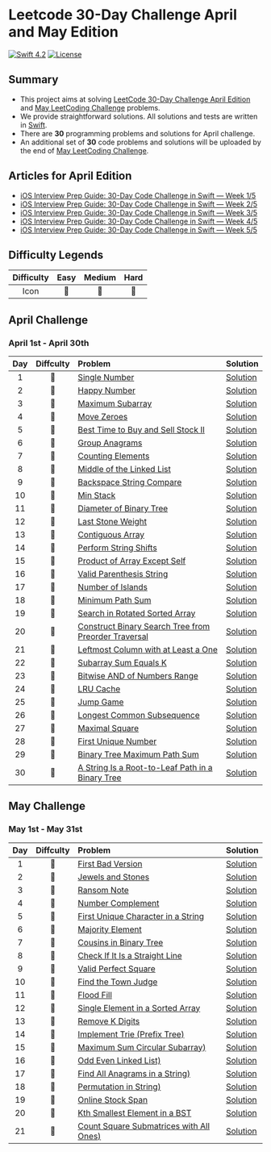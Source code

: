 # Leetcode 30-Day Challenge April and May Edition

[![Swift 4.2](https://img.shields.io/badge/Swift-5.0-orange.svg?style=flat)](https://developer.apple.com/swift/)  [![License](https://img.shields.io/github/license/mashape/apistatus.svg)](https://github.com/twho/LeetCode-Swift/blob/master/LICENSE)

## Summary
- This project aims at solving [LeetCode 30-Day Challenge April Edition](https://leetcode.com/explore/featured/card/30-day-leetcoding-challenge/) and [May LeetCoding Challenge](https://leetcode.com/explore/featured/card/may-leetcoding-challenge/)  problems. 
- We provide straightforward solutions. All solutions and tests are written in [Swift](https://developer.apple.com/swift/).
- There are **30** programming problems and solutions for April challenge. 
- An  additional set of **30** code problems and solutions will be uploaded by the end of [May LeetCoding Challenge](https://leetcode.com/explore/featured/card/may-leetcoding-challenge/).

## Articles for April Edition
- [iOS Interview Prep Guide: 30-Day Code Challenge in Swift — Week 1/5](https://medium.com/@twho/ios-interview-prep-guide-30-day-code-challenge-in-swift-week-1-5-7198c6a1477a)
- [iOS Interview Prep Guide: 30-Day Code Challenge in Swift — Week 2/5](https://medium.com/@twho/ios-interview-prep-guide-30-day-code-challenge-in-swift-week-2-5-f8d14df99179)
- [iOS Interview Prep Guide: 30-Day Code Challenge in Swift — Week 3/5](https://medium.com/@twho/ios-interview-prep-guide-30-day-code-challenge-in-swift-week-3-5-463f9bb8c4f5)
- [iOS Interview Prep Guide: 30-Day Code Challenge in Swift — Week 4/5](https://medium.com/@twho/ios-interview-prep-guide-30-day-code-challenge-in-swift-week-4-5-647f6050e869)
- [iOS Interview Prep Guide: 30-Day Code Challenge in Swift — Week 5/5](https://medium.com/swlh/ios-interview-prep-guide-30-day-code-challenge-in-swift-week-5-5-d093e2cd4217)

## Difficulty Legends
| Difficulty | Easy | Medium | Hard |
|:--: | :--: | :--: |  :--: |
| Icon | 📗 | 📙 | 📕 |

## April Challenge
### April 1st - April 30th
| Day | Diffculty | Problem | Solution |
|:--:| :--: | :-- | -- |
| 1 |📗|[Single Number](https://leetcode.com/problems/single-number/) | [Solution](https://github.com/twho/leetcode-30-day-challenge-swift/blob/master/LeetCodeChallenge/LeetCodeChallenge/AprilWeek1/AprilSolDay1.swift)|
| 2 |📗| [Happy Number](https://leetcode.com/problems/happy-number/) | [Solution](https://github.com/twho/leetcode-30-day-challenge-swift/blob/master/LeetCodeChallenge/LeetCodeChallenge/AprilWeek1/AprilSolDay2.swift)|
| 3 |📗| [Maximum Subarray](https://leetcode.com/problems/maximum-subarray/) | [Solution](https://github.com/twho/leetcode-30-day-challenge-swift/blob/master/LeetCodeChallenge/LeetCodeChallenge/AprilWeek1/AprilSolDay3.swift)|
| 4 |📗| [Move Zeroes](https://leetcode.com/problems/move-zeroes/) | [Solution](https://github.com/twho/leetcode-30-day-challenge-swift/blob/master/LeetCodeChallenge/LeetCodeChallenge/AprilWeek1/AprilSolDay4.swift)|
| 5 |📗| [Best Time to Buy and Sell Stock II](https://leetcode.com/problems/best-time-to-buy-and-sell-stock-ii/) | [Solution](https://github.com/twho/leetcode-30-day-challenge-swift/blob/master/LeetCodeChallenge/LeetCodeChallenge/AprilWeek1/AprilSolDay5.swift)|
| 6 |📙| [Group Anagrams](https://leetcode.com/problems/group-anagrams/) | [Solution](https://github.com/twho/leetcode-30-day-challenge-swift/blob/master/LeetCodeChallenge/LeetCodeChallenge/AprilWeek1/AprilSolDay6.swift)|
| 7 |📗| [Counting Elements](https://leetcode.com/explore/featured/card/30-day-leetcoding-challenge/528/AprilWeek-1/3289/) | [Solution](https://github.com/twho/leetcode-30-day-challenge-swift/blob/master/LeetCodeChallenge/LeetCodeChallenge/AprilWeek1/AprilSolDay7.swift)|
| 8 |📗| [Middle of the Linked List](https://leetcode.com/problems/middle-of-the-linked-list/) | [Solution](https://github.com/twho/leetcode-30-day-challenge-swift/blob/master/LeetCodeChallenge/LeetCodeChallenge/AprilWeek2/AprilSolDay8.swift)|
| 9 |📗| [Backspace String Compare](https://leetcode.com/problems/backspace-string-compare/) | [Solution](https://github.com/twho/leetcode-30-day-challenge-swift/blob/master/LeetCodeChallenge/LeetCodeChallenge/AprilWeek2/AprilSolDay9.swift)|
| 10 |📗| [Min Stack](https://leetcode.com/problems/min-stack/) | [Solution](https://github.com/twho/leetcode-30-day-challenge-swift/blob/master/LeetCodeChallenge/LeetCodeChallenge/AprilWeek2/AprilSolDay10.swift)|
| 11 |📗| [Diameter of Binary Tree](https://leetcode.com/problems/diameter-of-binary-tree/) | [Solution](https://github.com/twho/leetcode-30-day-challenge-swift/blob/master/LeetCodeChallenge/LeetCodeChallenge/AprilWeek2/AprilSolDay11.swift)|
| 12 |📗| [Last Stone Weight](https://leetcode.com/problems/last-stone-weight/) | [Solution](https://github.com/twho/leetcode-30-day-challenge-swift/blob/master/LeetCodeChallenge/LeetCodeChallenge/AprilWeek2/AprilSolDay12.swift)|
| 13 |📙| [Contiguous Array](https://leetcode.com/problems/contiguous-array/) | [Solution](https://github.com/twho/leetcode-30-day-challenge-swift/blob/master/LeetCodeChallenge/LeetCodeChallenge/AprilWeek2/AprilSolDay13.swift)|
| 14 |📗| [Perform String Shifts](https://leetcode.com/explore/featured/card/30-day-leetcoding-challenge/529/AprilWeek-2/3299/) | [Solution](https://github.com/twho/leetcode-30-day-challenge-swift/blob/master/LeetCodeChallenge/LeetCodeChallenge/AprilWeek2/AprilSolDay14.swift)|
| 15 |📙| [Product of Array Except Self](https://leetcode.com/problems/product-of-array-except-self/) | [Solution](https://github.com/twho/leetcode-30-day-challenge-swift/blob/master/LeetCodeChallenge/LeetCodeChallenge/AprilWeek3/AprilSolDay15.swift)|
| 16 |📙| [Valid Parenthesis String](https://leetcode.com/problems/valid-parenthesis-string/) | [Solution](https://github.com/twho/leetcode-30-day-challenge-swift/blob/master/LeetCodeChallenge/LeetCodeChallenge/AprilWeek3/AprilSolDay16.swift)|
| 17 |📙| [Number of Islands](https://leetcode.com/problems/number-of-islands/) | [Solution](https://github.com/twho/leetcode-30-day-challenge-swift/blob/master/LeetCodeChallenge/LeetCodeChallenge/AprilWeek3/AprilSolDay17.swift)|
| 18 |📙| [Minimum Path Sum](https://leetcode.com/problems/minimum-path-sum/) | [Solution](https://github.com/twho/leetcode-30-day-challenge-swift/blob/master/LeetCodeChallenge/LeetCodeChallenge/AprilWeek3/AprilSolDay18.swift)|
| 19 |📙| [Search in Rotated Sorted Array](https://leetcode.com/problems/search-in-rotated-sorted-array/) | [Solution](https://github.com/twho/leetcode-30-day-challenge-swift/blob/master/LeetCodeChallenge/LeetCodeChallenge/AprilWeek3/AprilSolDay19.swift)|
| 20 |📙| [Construct Binary Search Tree from Preorder Traversal](https://leetcode.com/problems/construct-binary-search-tree-from-preorder-traversal/) | [Solution](https://github.com/twho/leetcode-30-day-challenge-swift/blob/master/LeetCodeChallenge/LeetCodeChallenge/AprilWeek3/AprilSolDay20.swift)|
| 21 |📙| [Leftmost Column with at Least a One](https://leetcode.com/explore/featured/card/30-day-leetcoding-challenge/530/AprilWeek-3/3306/) | [Solution](https://github.com/twho/leetcode-30-day-challenge-swift/blob/master/LeetCodeChallenge/LeetCodeChallenge/AprilWeek3/AprilSolDay21.swift)|
| 22 |📙| [Subarray Sum Equals K](https://leetcode.com/problems/subarray-sum-equals-k/) | [Solution](https://github.com/twho/leetcode-30-day-challenge-swift/blob/master/LeetCodeChallenge/LeetCodeChallenge/AprilWeek4/AprilSolDay22.swift)|
| 23 |📙| [Bitwise AND of Numbers Range](https://leetcode.com/problems/bitwise-and-of-numbers-range/) | [Solution](https://github.com/twho/leetcode-30-day-challenge-swift/blob/master/LeetCodeChallenge/LeetCodeChallenge/AprilWeek4/AprilSolDay23.swift)|
| 24 |📙| [LRU Cache](https://leetcode.com/problems/lru-cache/) | [Solution](https://github.com/twho/leetcode-30-day-challenge-swift/blob/master/LeetCodeChallenge/LeetCodeChallenge/AprilWeek4/AprilSolDay24.swift)|
| 25 |📙| [Jump Game](https://leetcode.com/problems/jump-game/) | [Solution](https://github.com/twho/leetcode-30-day-challenge-swift/blob/master/LeetCodeChallenge/LeetCodeChallenge/AprilWeek4/AprilSolDay25.swift)|
| 26 |📙| [Longest Common Subsequence](https://leetcode.com/problems/longest-common-subsequence/) | [Solution](https://github.com/twho/leetcode-30-day-challenge-swift/blob/master/LeetCodeChallenge/LeetCodeChallenge/AprilWeek4/AprilSolDay26.swift)|
| 27 |📙| [Maximal Square](https://leetcode.com/problems/maximal-square/) | [Solution](https://github.com/twho/leetcode-30-day-challenge-swift/blob/master/LeetCodeChallenge/LeetCodeChallenge/AprilWeek4/AprilSolDay27.swift)|
| 28 |📙| [First Unique Number](https://leetcode.com/explore/featured/card/30-day-leetcoding-challenge/531/week-4/3313/) | [Solution](https://github.com/twho/leetcode-30-day-challenge-swift/blob/master/LeetCodeChallenge/LeetCodeChallenge/AprilWeek4/AprilSolDay28.swift)|
| 29 |📕| [Binary Tree Maximum Path Sum](https://leetcode.com/problems/binary-tree-maximum-path-sum/) | [Solution](https://github.com/twho/leetcode-30-day-challenge-swift/blob/master/LeetCodeChallenge/LeetCodeChallenge/AprilWeek5/AprilSolDay29.swift)|
| 30 |📙| [A String Is a Root-to-Leaf Path in a Binary Tree](https://thefellowprogrammer.blogspot.com/2020/04/check-if-string-is-valid-sequence-from.html) | [Solution](https://github.com/twho/leetcode-30-day-challenge-swift/blob/master/LeetCodeChallenge/LeetCodeChallenge/AprilWeek5/AprilSolDay30.swift)|

## May Challenge
### May 1st - May 31st
| Day | Diffculty | Problem | Solution |
|:--:| :--: | :-- | -- |
| 1 |📗|[First Bad Version](https://leetcode.com/problems/first-bad-version/) | [Solution](https://github.com/twho/leetcode-30-day-challenge-swift/blob/master/LeetCodeChallenge/LeetCodeChallenge/MayWeek1/MaySolDay1.swift)|
| 2 |📗|[Jewels and Stones](https://leetcode.com/problems/jewels-and-stones/) | [Solution](https://github.com/twho/leetcode-30-day-challenge-swift/blob/master/LeetCodeChallenge/LeetCodeChallenge/MayWeek1/MaySolDay2.swift)|
| 3 |📗|[Ransom Note](https://leetcode.com/problems/ransom-note/) | [Solution](https://github.com/twho/leetcode-30-day-challenge-swift/blob/master/LeetCodeChallenge/LeetCodeChallenge/MayWeek1/MaySolDay4.swift)|
| 4 |📗|[Number Complement](https://leetcode.com/problems/number-complement/) | [Solution](https://github.com/twho/leetcode-30-day-challenge-swift/blob/master/LeetCodeChallenge/LeetCodeChallenge/MayWeek1/MaySolDay4.swift)|
| 5 |📗|[First Unique Character in a String](https://leetcode.com/problems/first-unique-character-in-a-string/) | [Solution](https://github.com/twho/leetcode-30-day-challenge-swift/blob/master/LeetCodeChallenge/LeetCodeChallenge/MayWeek1/MaySolDay5.swift)|
| 6 |📗|[Majority Element](https://leetcode.com/problems/majority-element/) | [Solution](https://github.com/twho/leetcode-30-day-challenge-swift/blob/master/LeetCodeChallenge/LeetCodeChallenge/MayWeek1/MaySolDay6.swift)|
| 7 |📗|[Cousins in Binary Tree](https://leetcode.com/problems/cousins-in-binary-tree/) | [Solution](https://github.com/twho/leetcode-30-day-challenge-swift/blob/master/LeetCodeChallenge/LeetCodeChallenge/MayWeek1/MaySolDay7.swift)|
| 8 |📗|[Check If It Is a Straight Line](https://leetcode.com/problems/check-if-it-is-a-straight-line/) | [Solution](https://github.com/twho/leetcode-30-day-challenge-swift/blob/master/LeetCodeChallenge/LeetCodeChallenge/MayWeek2/MaySolDay8.swift)|
| 9 |📗|[Valid Perfect Square](https://leetcode.com/problems/valid-perfect-square/) | [Solution](https://github.com/twho/leetcode-30-day-challenge-swift/blob/master/LeetCodeChallenge/LeetCodeChallenge/MayWeek2/MaySolDay9.swift)|
| 10 |📗|[Find the Town Judge](https://leetcode.com/problems/find-the-town-judge/) | [Solution](https://github.com/twho/leetcode-30-day-challenge-swift/blob/master/LeetCodeChallenge/LeetCodeChallenge/MayWeek2/MaySolDay10.swift)|
| 11 |📗|[Flood Fill](https://leetcode.com/problems/flood-fill/) | [Solution](https://github.com/twho/leetcode-30-day-challenge-swift/blob/master/LeetCodeChallenge/LeetCodeChallenge/MayWeek2/MaySolDay11.swift)|
| 12 |📙|[Single Element in a Sorted Array](https://leetcode.com/problems/single-element-in-a-sorted-array/) | [Solution](https://github.com/twho/leetcode-30-day-challenge-swift/blob/master/LeetCodeChallenge/LeetCodeChallenge/MayWeek2/MaySolDay12.swift)|
| 13 |📙|[Remove K Digits](https://leetcode.com/problems/remove-k-digits/) | [Solution](https://github.com/twho/leetcode-30-day-challenge-swift/blob/master/LeetCodeChallenge/LeetCodeChallenge/MayWeek2/MaySolDay13.swift)|
| 14 |📙|[Implement Trie (Prefix Tree)](https://leetcode.com/problems/implement-trie-prefix-tree/) | [Solution](https://github.com/twho/leetcode-30-day-challenge-swift/blob/master/LeetCodeChallenge/LeetCodeChallenge/MayWeek2/MaySolDay14.swift)|
| 15 |📙|[Maximum Sum Circular Subarray)](https://leetcode.com/problems/maximum-sum-circular-subarray/) | [Solution](https://github.com/twho/leetcode-30-day-challenge-swift/blob/master/LeetCodeChallenge/LeetCodeChallenge/MayWeek3/MaySolDay15.swift)|
| 16 |📙|[Odd Even Linked List)](https://leetcode.com/problems/odd-even-linked-list/) | [Solution](https://github.com/twho/leetcode-30-day-challenge-swift/blob/master/LeetCodeChallenge/LeetCodeChallenge/MayWeek3/MaySolDay16.swift)|
| 17 |📙|[Find All Anagrams in a String)](https://leetcode.com/problems/find-all-anagrams-in-a-string/) | [Solution](https://github.com/twho/leetcode-30-day-challenge-swift/blob/master/LeetCodeChallenge/LeetCodeChallenge/MayWeek3/MaySolDay17.swift)|
| 18 |📙|[Permutation in String)](https://leetcode.com/problems/permutation-in-string/) | [Solution](https://github.com/twho/leetcode-30-day-challenge-swift/blob/master/LeetCodeChallenge/LeetCodeChallenge/MayWeek3/MaySolDay18.swift)|
| 19 |📙|[Online Stock Span](https://leetcode.com/problems/online-stock-span/) | [Solution](https://github.com/twho/leetcode-30-day-challenge-swift/blob/master/LeetCodeChallenge/LeetCodeChallenge/MayWeek3/MaySolDay19.swift)|
| 20 |📙|[Kth Smallest Element in a BST](https://leetcode.com/problems/kth-smallest-element-in-a-bst/) | [Solution](https://github.com/twho/leetcode-30-day-challenge-swift/blob/master/LeetCodeChallenge/LeetCodeChallenge/MayWeek3/MaySolDay20.swift)|
| 21 |📙|[Count Square Submatrices with All Ones)](https://leetcode.com/problems/count-square-submatrices-with-all-ones/) | [Solution](https://github.com/twho/leetcode-30-day-challenge-swift/blob/master/LeetCodeChallenge/LeetCodeChallenge/MayWeek3/MaySolDay21.swift)|
